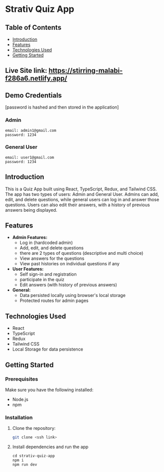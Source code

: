 # Strativ Quiz App

## Table of Contents

- [Introduction](#introduction)
- [Features](#features)
- [Technologies Used](#technologies-used)
- [Getting Started](#getting-started)

## Live Site link: https://stirring-malabi-f286a6.netlify.app/

## Demo Credentials 

  [password is hashed and then stored in the application]

  ### Admin
  ```
  email: admin1@gmail.com
  password: 1234
  ```

  ### General User

  ```
  email: user1@gmail.com
  password: 1234
  ```

## Introduction

This is a Quiz App built using React, TypeScript, Redux, and Tailwind CSS. The app has two types of users: Admin and General User. Admins can add, edit, and delete questions, while general users can log in and answer those questions. Users can also edit their answers, with a history of previous answers being displayed.

## Features

- **Admin Features:**
  - Log in (hardcoded admin)
  - Add, edit, and delete questions
  - there are 2 types of questions (descriptive and multi choice)
  - View answers for the questions
  - View past histories on individual questions if any
- **User Features:**
  - Self sign-in and registration
  - participate in the quiz
  - Edit answers (with history of previous answers)
- **General:**
  - Data persisted locally using browser's local storage
  - Protected routes for admin pages

## Technologies Used

- React
- TypeScript
- Redux
- Tailwind CSS
- Local Storage for data persistence

## Getting Started

### Prerequisites

Make sure you have the following installed:

- Node.js
- npm

### Installation

1. Clone the repository:
   ```bash
   git clone <ssh link>
   ```
2. Install dependencies and run the app
    ```
    cd strativ-quiz-app
    npm i
    npm run dev
    ```
